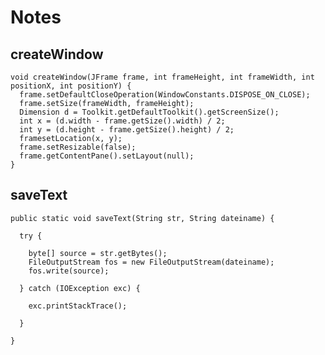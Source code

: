 # Notes

## createWindow
    void createWindow(JFrame frame, int frameHeight, int frameWidth, int positionX, int positionY) {
      frame.setDefaultCloseOperation(WindowConstants.DISPOSE_ON_CLOSE);
      frame.setSize(frameWidth, frameHeight);
      Dimension d = Toolkit.getDefaultToolkit().getScreenSize();
      int x = (d.width - frame.getSize().width) / 2;
      int y = (d.height - frame.getSize().height) / 2;
      framesetLocation(x, y);
      frame.setResizable(false);
      frame.getContentPane().setLayout(null);
    }

## saveText
    public static void saveText(String str, String dateiname) {
      
      try {
          
        byte[] source = str.getBytes();
        FileOutputStream fos = new FileOutputStream(dateiname);
        fos.write(source);
         
      } catch (IOException exc) {
         
        exc.printStackTrace();
          
      }
      
    } 

